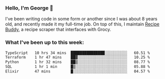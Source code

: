 ### Hello, I'm George 👋

I've been writing code in some form or another since I was about 8 years old, and recently made it my full-time job. On top of this, I maintain [Recipe Buddy](https://github.com/georgegebbett/recipe-buddy), a recipe scraper that interfaces with Grocy.  

<!--
**georgegebbett/georgegebbett** is a ✨ _special_ ✨ repository because its `README.md` (this file) appears on your GitHub profile.

Here are some ideas to get you started:

- 🔭 I’m currently working on ...
- 🌱 I’m currently learning ...
- 👯 I’m looking to collaborate on ...
- 🤔 I’m looking for help with ...
- 💬 Ask me about ...
- 📫 How to reach me: ...
- 😄 Pronouns: ...
- ⚡ Fun fact: ...
-->

### What I've been up to this week:
<!--START_SECTION:waka-->

```txt
TypeScript   10 hrs 34 mins  ███████████████░░░░░░░░░░   60.51 %
Terraform    1 hr 47 mins    ██▓░░░░░░░░░░░░░░░░░░░░░░   10.25 %
Python       1 hr 32 mins    ██▒░░░░░░░░░░░░░░░░░░░░░░   08.77 %
SQL          1 hr 1 min      █▒░░░░░░░░░░░░░░░░░░░░░░░   05.88 %
Elixir       47 mins         █░░░░░░░░░░░░░░░░░░░░░░░░   04.57 %
```

<!--END_SECTION:waka-->

